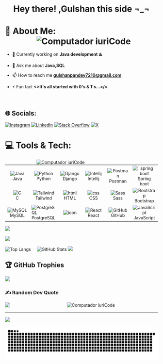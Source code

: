 <h1 align="center">Hey there! ,Gulshan this side ¬_¬</h1>
</hr>


# 💫 About Me: <img src="https://raw.githubusercontent.com/MicaelliMedeiros/micaellimedeiros/master/image/computer-illustration.png" min-width="400px" max-width="400px" width="400px" align="right" alt="Computador iuriCode">

</br>

- 🌱 Currently working on **Java development ♨️**

- 💬 Ask me about **Java,SQL**

- 📫 How to reach me **gulshanpandey7210@gmail.com**

- ⚡ Fun fact **<>It's all started with 0's & 1's...</>**

</br>

## 🌐 Socials:
[![Instagram](https://img.shields.io/badge/Instagram-%23E4405F.svg?logo=Instagram&logoColor=white)](https://instagram.com/g_u_l_s_h_a_n.__) [![LinkedIn](https://img.shields.io/badge/LinkedIn-%230077B5.svg?logo=linkedin&logoColor=white)](https://linkedin.com/in/gulshan-pandey) [![Stack Overflow](https://img.shields.io/badge/-Stackoverflow-FE7A16?logo=stack-overflow&logoColor=white)](https://stackoverflow.com/users/gulshan-pandey) [![X](https://img.shields.io/badge/X-black.svg?logo=X&logoColor=white)](https://x.com/@gulshanpandey72) 


# 💻 Tools & Tech: 
<img src="https://user-images.githubusercontent.com/74038190/212750996-938b257b-266c-45a7-9af7-655341c0f58b.gif" min-width="400px" max-width="400px" width="400px" align="right" alt="Computador iuriCode">
  <table align="center">
  <tr>
    
   <td align="center" width="80">
      <img src="https://techstack-generator.vercel.app/java-icon.svg" alt="Java" width="50" height="50" />
      <br>Java
    </td>
    <td align="center" width="80">
      <img src="https://techstack-generator.vercel.app/python-icon.svg" alt="Python" width="50" height="50" />
      <br>Python
    </td>
    <td align="center" width="80">
      <img src="https://techstack-generator.vercel.app/django-icon.svg" alt="Django" width="50" height="50" />
      <br>Django
    </td>
    <td align="center" width="80">
      <img src="https://user-images.githubusercontent.com/25181517/192108890-200809d1-439c-4e23-90d3-b090cf9a4eea.png" alt="Intellij" width="50" height="50" />
      <br>Intellij
    </td>
    <td align="center" width="80">
      <img src="https://user-images.githubusercontent.com/25181517/192109061-e138ca71-337c-4019-8d42-4792fdaa7128.png" alt="Postman" width="50" height="50" />
      <br>Postman
    </td>
    <td align="center" width="80">
      <img src="https://user-images.githubusercontent.com/25181517/183891303-41f257f8-6b3d-487c-aa56-c497b880d0fb.png" alt="spring boot" width="50" height="50" />
      <br>Spring boot
    </td>
  </tr>
  <tr>
    <td align="center" width="80">
      <img src="https://user-images.githubusercontent.com/25181517/192106070-46255bcf-65e6-4c6b-a296-bf8d0d8fb2a7.png" alt="C" width="50" height="50" />
      <br>C
    </td>
    <td align="center" width="80">
      <img src="https://skillicons.dev/icons?i=tailwind" width="45" height="50" alt="Tailwind" />
      <br>Tailwind
    </td>
    <td align="center" width="80">
      <img src="https://skillicons.dev/icons?i=html" width="45" height="50" alt="html" />
      <br>HTML
    </td>
    <td align="center" width="80">
      <img src="https://skillicons.dev/icons?i=css" width="45" height="50" alt="css" />
      <br>CSS
    </td>
    <td align="center" width="80">
      <img src="https://techstack-generator.vercel.app/sass-icon.svg" alt="Sass" width="50" height="50" />
      <br>Sass
    </td>
    <td align="center" width="80">
      <img src="https://skillicons.dev/icons?i=bootstrap" width="45" height="50" alt="Bootstrap" />
      <br>Bootstrap
    </td>
  </tr>
  <tr>
    <td align="center" width="80">
      <img src="https://techstack-generator.vercel.app/mysql-icon.svg" alt="MySQL" width="50" height="50" />
      <br>MySQL
    </td>
    <td >
      <img src="https://skillicons.dev/icons?i=postgres" width="45" height="50" alt="PostgreSQL" />
      <br>PostgreSQL
    </td>
    <td align="center" width="80">
      <img src="https://techstack-generator.vercel.app/prettier-icon.svg" alt="icon" width="65" height="50" />
    </td>
    <td align="center" width="80">
      <img src="https://techstack-generator.vercel.app/react-icon.svg" alt="React" width="50" height="50" />
      <br>React
    </td>
    <td align="center" width="80">
      <img src="https://techstack-generator.vercel.app/github-icon.svg" alt="GitHub" width="64" height="50" />
      <br>GitHub
    </td>
    <td align="center" width="80">
      <img src="https://techstack-generator.vercel.app/js-icon.svg" alt="JavaScript" width="64" height="50" />
      <br>JavaScript
    </td>
  </tr>
</table>


 ![](https://i.imgur.com/waxVImv.png)
 
![](https://github-readme-streak-stats.herokuapp.com/?user=gulshan-pandey&theme=blue-green&hide_border=false)<br/>

![Top Langs](https://github-readme-stats-git-masterrstaa-rickstaa.vercel.app/api/top-langs/?username=gulshan-pandey&bg_color=000&border_color=30A3DC&title_color=F99FFFF&text_color=FFF)&nbsp;&nbsp;&nbsp;&nbsp;&nbsp;![GitHub Stats](https://github-readme-stats.vercel.app/api?username=gulshan-pandey&theme=transparent&bg_color=000&border_color=30A3DC&show_icons=true&icon_color=30A3DC&title_color=E94D5F&text_color=FFF)
 ![](https://i.imgur.com/waxVImv.png)


## 🏆 GitHub Trophies
![](https://github-profile-trophy.vercel.app/?username=gulshan-pandey&theme=radical&no-frame=false&no-bg=true&margin-w=4)

### ✍️ Random Dev Quote
<img src="https://user-images.githubusercontent.com/74038190/212259363-d40b7a35-375b-470c-b4e2-2d9cb8ac706c.png" min-width="400px" max-width="300px" width="300px" align="right" alt="Computador iuriCode">

![](https://quotes-github-readme.vercel.app/api?type=vetical&theme=tokyonight)



---
[![](https://visitcount.itsvg.in/api?id=gulshan-pandey&icon=2&color=9)](https://visitcount.itsvg.in)

![Snake animation](https://github.com/GabrielaSinastre/GabrielaSinastre/blob/output/github-contribution-grid-snake.svg)
